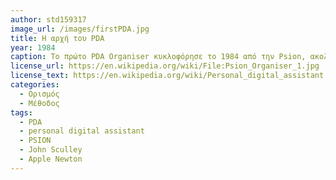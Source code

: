 ```yaml
---
author: std159317
image_url: /images/firstPDA.jpg
title: Η αρχή του PDA
year: 1984
caption: Το πρώτο PDA Organiser κυκλοφόρησε το 1984 από την Psion, ακολουθούμενο από το Psion's Series 3, το 1991. Το τελευταίο άρχισε να μοιάζει με το πιο γνωστό στυλ PDA, συμπεριλαμβανομένου ενός πλήρους πληκτρολογίου.Ο όρος PDA χρησιμοποιήθηκε για πρώτη φορά στις 7 Ιανουαρίου 1992 από τον Διευθύνοντα Σύμβουλο της Apple Inc. John Sculley στην Έκθεση Consumer Electronics στο Λας Βέγκας της Νεβάδα, αναφερόμενος στο Apple Newton.
license_url: https://en.wikipedia.org/wiki/File:Psion_Organiser_1.jpg
license_text: https://en.wikipedia.org/wiki/Personal_digital_assistant
categories:
  - Ορισμός 
  - Μέθοδος
tags:
  - PDA
  - personal digital assistant
  - PSION
  - John Sculley
  - Apple Newton
---
```


